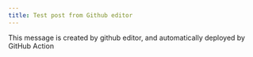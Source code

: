 ```yaml
---
title: Test post from Github editor
---
```

This message is created by github editor, and automatically deployed by GitHub Action

